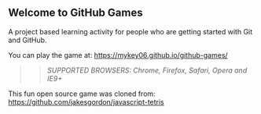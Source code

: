 ## Welcome to GitHub Games

A project based learning activity for people who are getting started with Git and GitHub.

You can play the game at:
https://mykey06.github.io/github-games/

>> _*SUPPORTED BROWSERS*: Chrome, Firefox, Safari, Opera and IE9+_

This fun open source game was cloned from: https://github.com/jakesgordon/javascript-tetris
